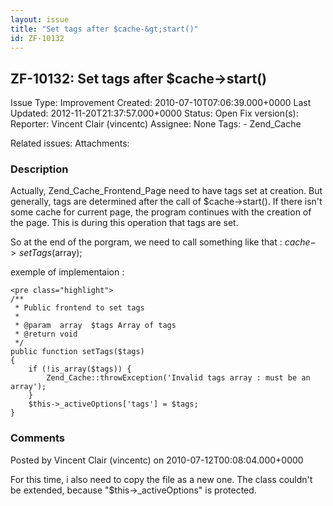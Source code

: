 ```yaml
---
layout: issue
title: "Set tags after $cache-&gt;start()"
id: ZF-10132
---
```


ZF-10132: Set tags after $cache->start()
----------------------------------------

 Issue Type: Improvement Created: 2010-07-10T07:06:39.000+0000 Last Updated: 2012-11-20T21:37:57.000+0000 Status: Open Fix version(s): 
 Reporter:  Vincent Clair (vincentc)  Assignee:  None  Tags: - Zend\_Cache
 
 Related issues: 
 Attachments: 
### Description

Actually, Zend\_Cache\_Frontend\_Page need to have tags set at creation. But generally, tags are determined after the call of $cache->start(). If there isn't some cache for current page, the program continues with the creation of the page. This is during this operation that tags are set.

So at the end of the porgram, we need to call something like that : $cache->setTags($array);

exemple of implementaion :

 
    <pre class="highlight">
    /**
     * Public frontend to set tags
     *
     * @param  array  $tags Array of tags
     * @return void
     */
    public function setTags($tags)
    {
        if (!is_array($tags)) {
            Zend_Cache::throwException('Invalid tags array : must be an array');
        }
        $this->_activeOptions['tags'] = $tags;
    }


 

 

### Comments

Posted by Vincent Clair (vincentc) on 2010-07-12T00:08:04.000+0000

For this time, i also need to copy the file as a new one. The class couldn't be extended, because "$this->\_activeOptions" is protected.

 

 